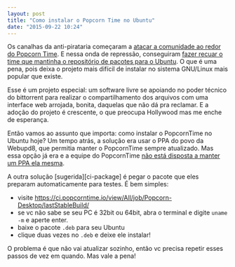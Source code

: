 ```yaml
---
layout: post
title: "Como instalar o Popcorn Time no Ubuntu"
date: "2015-09-22 10:24"
---
```


Os canalhas da anti-pirataria começaram a [atacar a comunidade ao redor do Popcorn Time][repressao].
E nessa onda de repressão, conseguiram [fazer recuar o time que mantinha o repositório de pacotes para o Ubuntu][scaleback].
O que é uma pena, pois deixa o projeto mais difícil de instalar no sistema GNU/Linux mais popular que existe.

Esse é um projeto especial: um software livre se apoiando no poder técnico do bittorrent
para realizar o compartilhamento dos arquivos com uma interface web arrojada, bonita, daquelas que não dá pra reclamar.
E a adoção do projeto é crescente, o que preocupa Hollywood mas me enche de esperança.

Então vamos ao assunto que importa: como instalar o PopcornTime no Ubuntu hoje?
Um tempo atrás, a solução era usar o PPA do povo da Webupd8, que permitia manter o PopcornTime sempre atualizado.
Mas essa opção já era e a equipe do PopcornTime [não está disposta a manter um PPA ela mesma][official-ppa].

A outra solução [sugerida][ci-package] é pegar o pacote que eles preparam automaticamente para testes.
É bem simples:

* visite https://ci.popcorntime.io/view/All/job/Popcorn-Desktop/lastStableBuild/
* se vc não sabe se seu PC é 32bit ou 64bit, abra o terminal e digite `uname -m` e aperte enter.
* baixe o pacote `.deb` para seu Ubuntu
* clique duas vezes no `.deb` e deixe ele instalar!

O problema é que não vai atualizar sozinho, então vc precisa repetir esses passos de vez em quando.
Mas vale a pena!

[repressao]: http://arstechnica.co.uk/tech-policy/2015/08/two-danes-face-up-to-six-years-in-jail-for-explaining-how-to-use-popcorn-time/
[scaleback]: https://discuss.popcorntime.io/t/what-happened-to-the-webupd8team-ppa/48897/5
[official-ppa]: https://discuss.popcorntime.io/t/official-ubuntu-ppa-for-popcorn-time/48975/2
